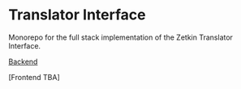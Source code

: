 # Translator Interface

Monorepo for the full stack implementation of the Zetkin Translator Interface.

[Backend](./backend)

[Frontend TBA]
